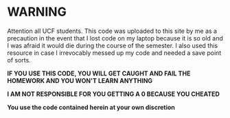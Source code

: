 # WARNING

Attention all UCF students. This code was uploaded to this site by me as a precaution in the event that I lost code on 
my laptop because it is so old and I was afraid it would die during the course of the semester. I also used this 
resource in case I irrevocably messed up my code and needed a save point of sorts.

**IF YOU USE THIS CODE, YOU WILL GET CAUGHT AND FAIL THE HOMEWORK AND YOU WON'T LEARN ANYTHING**

**I AM NOT RESPONSIBLE FOR YOU GETTING A 0 BECAUSE YOU CHEATED**

**You use the code contained herein at your own discretion**
